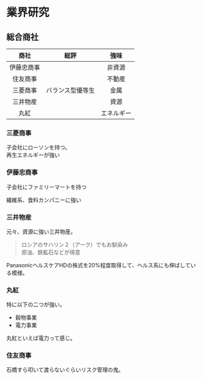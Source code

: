 # 業界研究

## 総合商社

|商社|総評|強味|
|:--:|:--:|:--:|
|伊藤忠商事||非資源|
|住友商事||不動産|
|三菱商事|バランス型優等生|金属|
|三井物産||資源|
|丸紅||エネルギー|

### 三菱商事

子会社にローソンを持つ。  
再生エネルギーが強い

### 伊藤忠商事

子会社にファミリーマートを持つ

繊維系、食料カンパニーに強い

### 三井物産

元々、資源に強い三井物産。

> ロシアのサハリン２（アーク）でもお馴染み  
> 原油、鉄鉱石などが得意

PanasonicヘルスケアHDの株式を20%程度取得して、ヘルス系にも伸ばしている模様。  

### 丸紅

特に以下の二つが強い。

- 穀物事業
- 電力事業

丸紅といえば電力って感じ。

### 住友商事

石橋すら叩いて渡らないぐらいリスク管理の鬼。  
